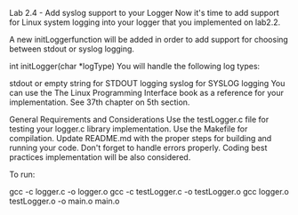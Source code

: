 Lab 2.4 - Add syslog support to your Logger
Now it's time to add support for Linux system logging into your logger that you implemented on lab2.2.

A new initLoggerfunction will be added in order to add support for choosing between stdout or syslog logging.

int initLogger(char *logType)
You will handle the following log types:

stdout or empty string for STDOUT logging
syslog for SYSLOG logging
You can use the The Linux Programming Interface book as a reference for your implementation. See 37th chapter on 5th section.

General Requirements and Considerations
Use the testLogger.c file for testing your logger.c library implementation.
Use the Makefile for compilation.
Update README.md with the proper steps for building and running your code.
Don't forget to handle errors properly.
Coding best practices implementation will be also considered.

To run:

gcc -c logger.c -o logger.o
gcc -c testLogger.c -o testLogger.o
gcc logger.o testLogger.o -o main.o
main.o